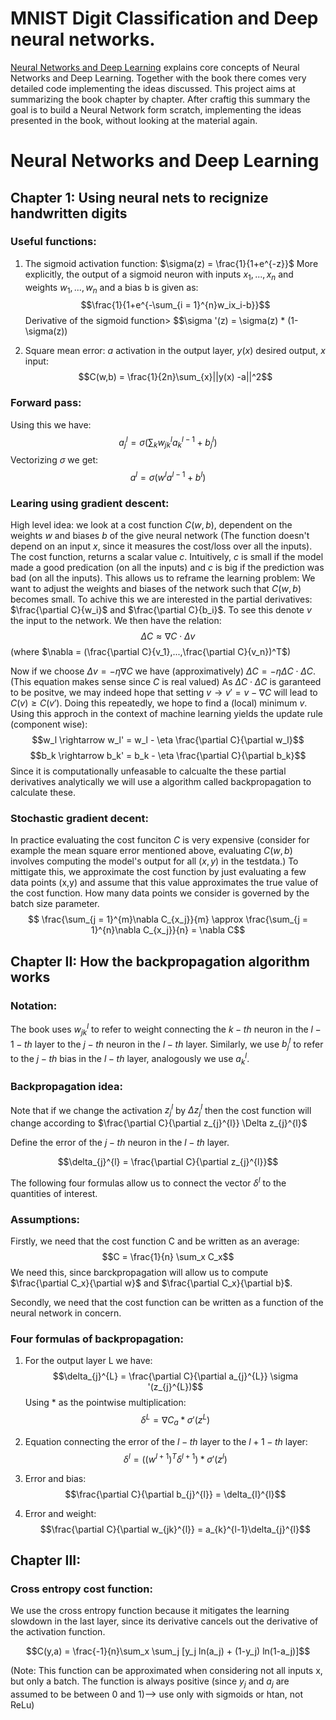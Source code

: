 

# MNIST Digit Classification and Deep neural networks.
[Neural Networks and Deep Learning](http://neuralnetworksanddeeplearning.com/index.html) explains core concepts of Neural Networks and Deep Learning. Together with the book there comes very detailed code implementing the ideas discussed.
This project aims at summarizing the book chapter by chapter. After craftig this summary the goal is to build a Neural Network form scratch, implementing the ideas presented in the book, without looking at the material again.

# Neural Networks and Deep Learning
## Chapter 1: Using neural nets to recignize handwritten digits


### Useful functions:

1) The sigmoid activation function: 
$\sigma(z) = \frac{1}{1+e^{-z}}$
More explicitly, the output of a sigmoid neuron with inputs $x_1,...,x_n$ and weights $w_1,...,w_n$ and a bias b is given as:
$$\frac{1}{1+e^{-\sum_{i = 1}^{n}w_ix_i-b}}$$
Derivative of the sigmoid function>
$$\sigma '(z) = \sigma(z) * (1-\sigma(z))


2) Square mean error: $a$ activation in the output layer, $y(x)$ desired output, $x$ input:
$$C(w,b) = \frac{1}{2n}\sum_{x}||y(x) -a||^2$$

### Forward pass:
Using this we have:
$$a_{j}^l = \sigma(\sum_k w_{jk}^{l}a_{k}^{l-1}+b_{j}^l)$$
Vectorizing $\sigma$ we get:
$$a^{l} = \sigma( w^{l}a^{l-1}+b^{l})$$

### Learing using gradient descent:

High level idea: we look at a cost function $C(w,b)$, dependent on the weights $w$ and biases $b$ of the give neural network (The function doesn't depend on an input $x$, since it measures the cost/loss over all the inputs). The cost function, returns a scalar value $c$. Intuitively, $c$ is small if the model made a good predication (on all the inputs) and $c$ is big if the prediction was bad (on all the inputs). This allows us to reframe the learning problem: We want to adjust the weights and biases of the network such that $C(w,b)$ becomes small. To achive this we are interested in the partial derivatives: 
$\frac{\partial C}{w_i}$ and $\frac{\partial C}{b_i}$. To see this denote $v$ the input to the network. We then have the relation:
$$\Delta C \approx \nabla C \cdot \Delta v$$
(where $\nabla = (\frac{\partial C}{v_1},...,\frac{\partial C}{v_n})^T$)

Now if we choose $\Delta v = - \eta \nabla C$ we have (approximatively) $\Delta C = -\eta \Delta C \cdot \Delta C$. (This equation makes sense since $C$ is real valued) As $\Delta C \cdot \Delta C$ is garanteed to be positve, we may indeed hope that setting $v \rightarrow v' = v - \nabla C$ will lead to $C(v) \geq C(v')$. Doing this repeatedly, we hope to find a (local) minimum $v$.
Using this approch in the context of machine learning yields the update rule (component wise): $$w_l \rightarrow w_l' = w_l - \eta \frac{\partial C}{\partial w_l}$$
$$b_k \rightarrow b_k' = b_k - \eta \frac{\partial C}{\partial b_k}$$
Since it is computationally unfeasable to calcualte the these partial derivatives analytically we will use a algorithm called backpropagation to calculate these.

### Stochastic gradient decent:
In practice evaluating the cost funciton $C$ is very expensive (consider for example the mean square error mentioned above, evaluating $C(w,b)$ involves computing the model's output for all $(x,y)$ in the testdata.) To mittigate this, we approximate the cost function by just evaluating a few data points (x,y) and assume that this value approximates the true value of the cost function. How many data points we consider is governed by the batch size parameter.
$$ \frac{\sum_{j = 1}^{m}\nabla C_{x_j}}{m} \approx \frac{\sum_{j = 1}^{n}\nabla C_{x_j}}{n} = \nabla C$$

## Chapter II: How the backpropagation algorithm works

### Notation:
The book uses $w_{jk}^l$ to refer to weight connecting the $k-th$ neuron in the $l-1-th$ layer to the $j-th$ neuron in the $l-th$ layer. 
Similarly, we use $b_{j}^l$ to refer to the $j-th$ bias in the $l-th$ layer, analogously we use $a_{k}^l$. 

### Backpropagation idea:

Note that if we change the activation $z_{j}^{l}$ by $\Delta z_{j}^l$ then the cost function will change according to $\frac{\partial C}{\partial z_{j}^{l}} \Delta z_{j}^{l}$

Define the error of the $j-th$ neuron in the $l-th$ layer.

$$\delta_{j}^{l} = \frac{\partial C}{\partial z_{j}^{l}}$$

The following four formulas allow us to connect the vector $\delta^{l}$ to the quantities of interest.
### Assumptions:
Firstly, we need that the cost function C and be written as an average:
$$C = \frac{1}{n} \sum_x C_x$$
We need this, since barckpropagation will allow us to compute $\frac{\partial C_x}{\partial w}$ and $\frac{\partial C_x}{\partial b}$.

Secondly, we need that the cost function can be written as a function of the neural network in concern.


### Four formulas of backpropagation:
1) For the output layer L we have:
    $$\delta_{j}^{L} = \frac{\partial C}{\partial a_{j}^{L}} \sigma '(z_{j}^{L})$$
    Using $*$ as the pointwise multiplication:
    $$\delta^{L} = \nabla C_a * \sigma '(z^{L})$$

2) Equation connecting the error of the $l-th$ layer to the $l+1-th$ layer:
$$\delta^{l} = ((w^{l+1})^T\delta^{l+1}) * \sigma '(z^{l})$$

3) Error and bias:
$$\frac{\partial C}{\partial b_{j}^{l}} = \delta_{l}^{l}$$

4) Error and weight:
$$\frac{\partial C}{\partial w_{jk}^{l}} = a_{k}^{l-1}\delta_{j}^{l}$$

## Chapter III:
### Cross entropy cost function:
We use the cross entropy function because it mitigates the learning slowdown in the last layer, since its derivative cancels out the derivative of the activation function.

$$C(y,a) = \frac{-1}{n}\sum_x \sum_j [y_j ln(a_j) + (1-y_j) ln(1-a_j)]$$

(Note: This function can be approximated when considering not all inputs x, but only a batch. The function is always positive (since $y_j$ and $a_j$ are assumed to be between 0 and 1)--> use only with sigmoids or htan, not ReLu)

